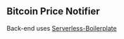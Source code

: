 ## Bitcoin Price Notifier

Back-end uses [Serverless-Boilerplate](https://github.com/dankelleher/serverless-boilerplate)